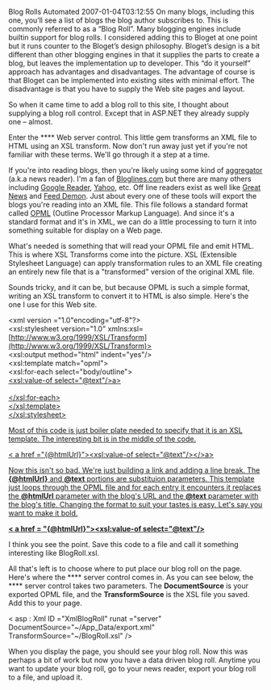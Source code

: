 Blog Rolls Automated
2007-01-04T03:12:55
On many blogs, including this one, you’ll see a list of blogs the blog author subscribes to. This is commonly referred to as a “Blog Roll”. Many blogging engines include builtin support for blog rolls. I considered adding this to Bloget at one point but it runs counter to the Bloget’s design philosophy. Bloget’s design is a bit different than other blogging engines in that it supplies the parts to create a blog, but leaves the implementation up to developer. This “do it yourself” approach has advantages and disadvantages. The advantage of course is that Bloget can be implemented into existing sites with minimal effort. The disadvantage is that you have to supply the Web site pages and layout.

So when it came time to add a blog roll to this site, I thought about supplying a blog roll control. Except that in ASP.NET they already supply one – almost. 

Enter the **** Web server control. This little gem transforms an XML file to HTML using an XSL transform. Now don't run away just yet if you're not familiar with these terms. We'll go through it a step at a time.

If you're into reading blogs, then you're likely using some kind of [aggregator](http://en.wikipedia.org/wiki/News_aggregator) (a.k.a news reader). I'm a fan of [Bloglines.com](http://bloglines.com) but there are many others including [Google Reader](http://www.google.com/reader), [Yahoo](http://www.yahoo.com), etc. Off line readers exist as well like [Great News](http://www.curiostudio.com/) and [Feed Demon](http://www.newsgator.com/NGOLProduct.aspx?ProdId=FeedDemon). Just about every one of these tools will export the blogs you're reading into an XML file. This file follows a standard format called [OPML](http://www.opml.org/about) (Outline Processor Markup Language). And since it's a standard format and it's in XML, we can do a little processing to turn it into something suitable for display on a Web page.

What's needed is something that will read your OPML file and emit HTML. This is where XSL Transforms come into the picture. XSL (Extensible Stylesheet Language) can apply transformation rules to an XML file creating an entirely new file that is a "transformed" version of the original XML file. 

Sounds tricky, and it can be, but because OPML is such a simple format, writing an XSL transform to convert it to HTML is also simple. Here's the one I use for this Web site.

<xml version ="1.0"encoding="utf-8"?>  
<xsl:stylesheet version="1.0" xmlns:xsl=[http://www.w3.org/1999/XSL/Transform](http://www.w3.org/1999/XSL/Transform)>  
<xsl:output method="html" indent="yes"/>  
<xsl:template match="opml">  
<xsl:for-each select="body/outline">  
<a href="{@htmlUrl}"><xsl:value-of select="@text"/>a><br/>  
</xsl:for-each>  
</xsl:template>  
</xsl:stylesheet>

Most of this code is just boiler plate needed to specify that it is an XSL template. The interesting bit is in the middle of the code.

< a href ="{@htmlUrl}"><xsl:value-of select="@text"/></>a><br/>

Now this isn't so bad. We're just building a link and adding a line break. The **{@htmlUrl}** and **@text** portions are substituion parameters. This template just loops through the OPML file and for each entry it encounters it replaces the **@htmlUrl** parameter with the blog's URL and the **@text** parameter with the blog's title. Changing the format to suit your tastes is easy. Let's say you want to make it bold.

**<b><** **a** **href** **=** **"{@htmlUrl}"><xsl:value-of select="@text"/></a></b>**<br/>

I think you see the point. Save this code to a file and call it something interesting like BlogRoll.xsl.

All that's left is to choose where to put place our blog roll on the page. Here's where the **** server control comes in. As you can see below, the **** server control takes two parameters. The **DocumentSource** is your exported OPML file, and the **TransformSource** is the XSL file you saved. Add this to your page.

< asp : Xml ID ="XmlBlogRoll" runat ="server"   
DocumentSource="~/App_Data/export.xml"   
TransformSource="~/BlogRoll.xsl" />  
  


When you display the page, you should see your blog roll. Now this was perhaps a bit of work but now you have a data driven blog roll. Anytime you want to update your blog roll, go to your news reader, export your blog roll to a file, and upload it.

